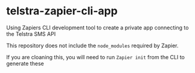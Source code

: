# telstra-zapier-cli-app
Using Zapiers CLI development tool to create a private app connecting to the Telstra SMS API

This repository does not include the `node_modules` required by Zapier.

If you are cloaning this, you will need to run `Zapier init` from the CLI to generate these
